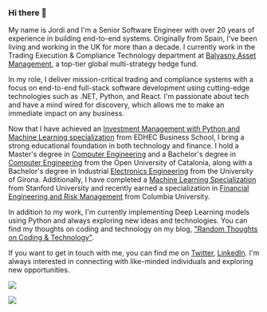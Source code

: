 ### Hi there 👋

My name is Jordi and I'm a Senior Software Engineer with over 20 years of experience in building end-to-end systems. Originally from Spain, I've been living and working in the UK for more than a decade. I currently work in the Trading Execution & Compliance Technology department at [Balyasny Asset Management](https://www.bamfunds.com/), a top-tier global multi-strategy hedge fund.

In my role, I deliver mission-critical trading and compliance systems with a focus on end-to-end full-stack software development using cutting-edge technologies such as .NET, Python, and React. I'm passionate about tech and have a mind wired for discovery, which allows me to make an immediate impact on any business.

Now that I have achieved an [Investment Management with Python and Machine Learning specialization](https://coursera.org/share/d6e18431afa1b92cb83c5fdc9f2f57f1) from EDHEC Business School, I bring a strong educational foundation in both technology and finance. I hold a Master's degree in [Computer Engineering](https://estudios.uoc.edu/es/masters-universitarios/ingenieria-informatica/presentacion) and a Bachelor's degree in [Computer Engineering](https://estudios.uoc.edu/es/grados/ingenieria-informatica/presentacion) from the Open University of Catalonia, along with a Bachelor's degree in Industrial [Electronics Engineering](https://www.udg.edu/en/estudia/Oferta-formativa/Graus/Fitxes?IDE=1263&ID=3105G0309) from the University of Girona. Additionally, I have completed a [Machine Learning Specialization](https://www.coursera.org/account/accomplishments/specialization/YX4P4JSVMYXF) from Stanford University and recently earned a specialization in [Financial Engineering and Risk Management](https://www.coursera.org/account/accomplishments/specialization/RYBNP2KXDCWB) from Columbia University.

In addition to my work, I'm currently implementing Deep Learning models using Python and always exploring new ideas and technologies. You can find my thoughts on coding and technology on my blog, ["Random Thoughts on Coding & Technology"](https://thundaxsoftware.blogspot.com/).

If you want to get in touch with me, you can find me on [Twitter](https://twitter.com/thunderjordi), [LinkedIn](https://www.linkedin.com/in/jordicollcorbilla/). I'm always interested in connecting with like-minded individuals and exploring new opportunities.

![](https://github-readme-stats.vercel.app/api?username=jordicorbilla&show_icons=true&title_color=fff&icon_color=79ff97&text_color=9f9f9f&bg_color=151515)

![](https://visitor-badge.glitch.me/badge?page_id=jordicorbilla.jordicorbilla)

<!--
**JordiCorbilla/JordiCorbilla** is a ✨ _special_ ✨ repository because its `README.md` (this file) appears on your GitHub profile.
![My github stats](https://github-readme-stats.vercel.app/api?username=jordicorbilla&show_icons=true)
Here are some ideas to get you started:

- 🔭 I’m currently working on ...
- 🌱 I’m currently learning ...
- 👯 I’m looking to collaborate on ...
- 🤔 I’m looking for help with ...
- 💬 Ask me about ...
- 📫 How to reach me: ...
- 😄 Pronouns: ...
- ⚡ Fun fact: ...
-->
